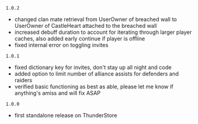 `1.0.2`
- changed clan mate retrieval from UserOwner of breached wall to UserOwner of CastleHeart attached to the breached wall
- increased debuff duration to account for iterating through larger player caches, also added early continue if player is offline
- fixed internal error on toggling invites

`1.0.1`
- fixed dictionary key for invites, don't stay up all night and code
- added option to limit number of alliance assists for defenders and raiders
- verified basic functioning as best as able, please let me know if anything's amiss and will fix ASAP

`1.0.0`
- first standalone release on ThunderStore